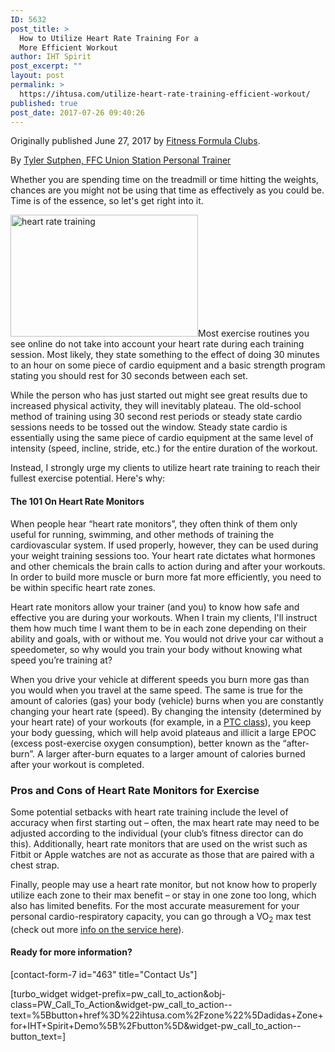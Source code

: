 ```yaml
---
ID: 5632
post_title: >
  How to Utilize Heart Rate Training For a
  More Efficient Workout
author: IHT Spirit
post_excerpt: ""
layout: post
permalink: >
  https://ihtusa.com/utilize-heart-rate-training-efficient-workout/
published: true
post_date: 2017-07-26 09:40:26
---
```

Originally published June 27, 2017 by <a href="http://blog.ffc.com/how-to-utilize-heart-rate-training-for-a-more-efficient-workout" target="_blank" rel="noopener">Fitness Formula Clubs</a>.

By <a class="author-link" href="http://blog.ffc.com/author/tyler-sutphen-ffc-union-station-personal-trainer">Tyler Sutphen, FFC Union Station Personal Trainer</a>
<p class="p1">Whether you are spending time on the treadmill or time hitting the weights, chances are you might not be using that time as effectively as you could be. Time is of the essence, so let's get right into it.</p>
<p class="p2"><a href="https://ihtusa.com/wp-content/uploads/2017/07/How-To-Utilize-Heart-Rate-Monitor-Training-For-A-More-Efficient-Workout.jpg"><img class="alignleft size-medium wp-image-5633" src="https://ihtusa.com/wp-content/uploads/2017/07/How-To-Utilize-Heart-Rate-Monitor-Training-For-A-More-Efficient-Workout-300x195.jpg" alt="heart rate training" width="300" height="195" /></a>Most exercise routines you see online do not take into account your heart rate during each training session. Most likely, they state something to the effect of doing 30 minutes to an hour on some piece of cardio equipment and a basic strength program stating you should rest for 30 seconds between each set.<!--more--></p>
<p class="p3">While the person who has just started out might see great results due to increased physical activity, they will inevitably plateau. The old-school method of training using 30 second rest periods or steady state cardio sessions needs to be tossed out the window. Steady state cardio is essentially using the same piece of cardio equipment at the same level of intensity (speed, incline, stride, etc.) for the entire duration of the workout.</p>
<p class="p3">Instead, I strongly urge my clients to utilize heart rate training to reach their fullest exercise potential. Here's why:</p>

<h4 class="p3">The 101 On Heart Rate Monitors</h4>
<p class="p2">When people hear “heart rate monitors”, they often think of them only useful for running, swimming, and other methods of training the cardiovascular system. If used properly, however, they can be used during your weight training sessions too. Your heart rate dictates what hormones and other chemicals the brain calls to action during and after your workouts. In order to build more muscle or burn more fat more efficiently, you need to be within specific heart rate zones.</p>
<p class="p2">Heart rate monitors allow your trainer (and you) to know how safe and effective you are during your workouts. When I train my clients, I'll instruct them how much time I want them to be in each zone depending on their ability and goals, with or without me. You would not drive your car without a speedometer, so why would you train your body without knowing what speed you’re training at?</p>
<p class="p2">When you drive your vehicle at different speeds you burn more gas than you would when you travel at the same speed. The same is true for the amount of calories (gas) your body (vehicle) burns when you are constantly changing your heart rate (speed). By changing the intensity (determined by your heart rate) of your workouts (for example, in a <a href="http://ffc.com/performance-training-center/">PTC class</a>), you keep your body guessing, which will help avoid plateaus and illicit a large EPOC (excess post-exercise oxygen consumption), better known as the “after-burn”. A larger after-burn equates to a larger amount of calories burned after your workout is completed.</p>

<h3 class="p4">Pros and Cons of Heart Rate Monitors for Exercise</h3>
<p class="p3">Some potential setbacks with heart rate training include the level of accuracy when first starting out – often, the max heart rate may need to be adjusted according to the individual (your club’s fitness director can do this). Additionally, heart rate monitors that are used on the wrist such as Fitbit or Apple watches are not as accurate as those that are paired with a chest strap.</p>
<p class="p3">Finally, people may use a heart rate monitor, but not know how to properly utilize each zone to their max benefit – or stay in one zone too long, which also has limited benefits. For the most accurate measurement for your personal cardio-respiratory capacity, you can go through a VO<sub>2</sub> max test (check out more <a href="http://ffc.com/shop/fitness/endurance-training/cardiocoach-plus-vo2-max-and-blood-lactate-testing/">info on the service here</a>).</p>

<h4>Ready for more information?</h4>
[contact-form-7 id="463" title="Contact Us"]

[turbo_widget widget-prefix=pw_call_to_action&obj-class=PW_Call_To_Action&widget-pw_call_to_action--text=%5Bbutton+href%3D%22ihtusa.com%2Fzone%22%5Dadidas+Zone+for+IHT+Spirit+Demo%5B%2Fbutton%5D&widget-pw_call_to_action--button_text=]